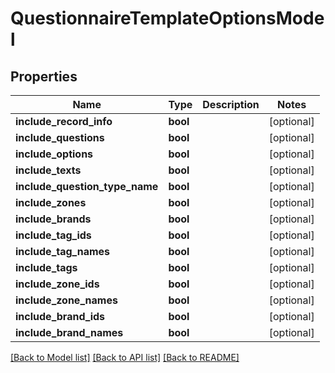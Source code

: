 # QuestionnaireTemplateOptionsModel

## Properties
Name | Type | Description | Notes
------------ | ------------- | ------------- | -------------
**include_record_info** | **bool** |  | [optional] 
**include_questions** | **bool** |  | [optional] 
**include_options** | **bool** |  | [optional] 
**include_texts** | **bool** |  | [optional] 
**include_question_type_name** | **bool** |  | [optional] 
**include_zones** | **bool** |  | [optional] 
**include_brands** | **bool** |  | [optional] 
**include_tag_ids** | **bool** |  | [optional] 
**include_tag_names** | **bool** |  | [optional] 
**include_tags** | **bool** |  | [optional] 
**include_zone_ids** | **bool** |  | [optional] 
**include_zone_names** | **bool** |  | [optional] 
**include_brand_ids** | **bool** |  | [optional] 
**include_brand_names** | **bool** |  | [optional] 

[[Back to Model list]](../README.md#documentation-for-models) [[Back to API list]](../README.md#documentation-for-api-endpoints) [[Back to README]](../README.md)


